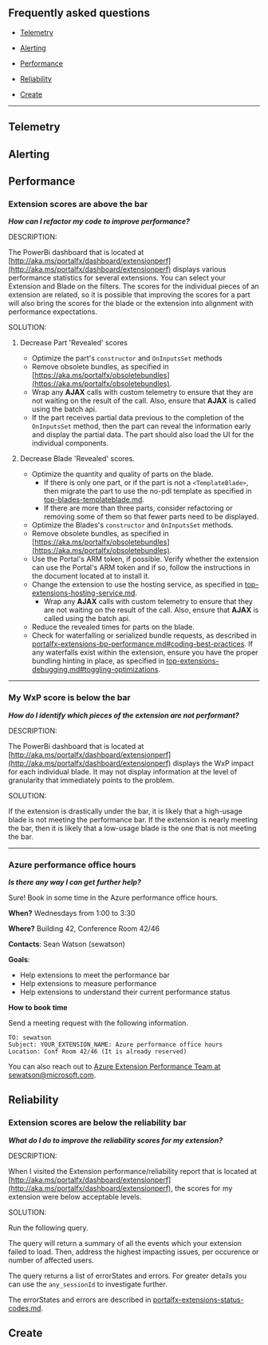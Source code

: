 ## Frequently asked questions

* [Telemetry](#telemetry)

* [Alerting](#alerting)

* [Performance](#performance)

* [Reliability](#reliability)

* [Create](#create)

* * *

## Telemetry

## Alerting

## Performance

### Extension scores are above the bar

***How can I refactor my code to improve performance?***


DESCRIPTION:

The PowerBi dashboard that is located at [http://aka.ms/portalfx/dashboard/extensionperf](http://aka.ms/portalfx/dashboard/extensionperf) displays various performance statistics for several extensions.
You can select your Extension and Blade on the filters.
The scores for the individual pieces of an extension are related, so it is possible that improving the scores for a part will also bring the scores for the blade or the extension into alignment with performance expectations.

SOLUTION: 

1. Decrease Part 'Revealed' scores

    * Optimize the part's `constructor` and `OnInputsSet` methods
    * Remove obsolete bundles, as specified in  [https://aka.ms/portalfx/obsoletebundles](https://aka.ms/portalfx/obsoletebundles).
    * Wrap any **AJAX** calls with custom telemetry to ensure that they are not waiting on the result of the call.     Also, ensure that **AJAX** is called using the batch api.
    * If the part receives partial data previous to the completion of the `OnInputsSet` method, then the part can reveal the information early and display the partial data.  The part should also  load the UI for the individual components.

1. Decrease Blade 'Revealed' scores.

    * Optimize the quantity and quality of parts on the blade.
        * If there is only one part, or if the part is not a `<TemplateBlade>`, then migrate the part to use the  no-pdl template as specified in  [top-blades-templateblade.md](top-blades-templateblade.md).
        * If there are more than three parts, consider refactoring or removing some of them so that fewer parts need to be displayed.
    * Optimize the Blades's `constructor` and `OnInputsSet` methods.
    * Remove obsolete bundles, as specified in  [https://aka.ms/portalfx/obsoletebundles](https://aka.ms/portalfx/obsoletebundles).
    * Use  the Portal's ARM token, if possible. Verify whether the extension can use the Portal's ARM token and if so, follow the instructions in the document  located at    to install it.
    * Change the extension to use the hosting service, as specified in [top-extensions-hosting-service.md](top-extensions-hosting-service.md).
       * Wrap any **AJAX** calls with custom telemetry to ensure that they are not waiting on the result of the call.   Also, ensure that **AJAX** is called using the batch api.
    * Reduce the revealed times for parts on the blade.
    * Check for waterfalling or serialized bundle requests, as described in [portalfx-extensions-bp-performance.md#coding-best-practices](portalfx-extensions-bp-performance.md#coding-best-practices).  If any waterfalls exist within the extension, ensure you have the proper bundling hinting in place, as specified in [top-extensions-debugging.md#toggling-optimizations](top-extensions-debugging.md#toggling-optimizations).

* * *

### My WxP score is below the bar

***How do I identify which pieces of the extension are not performant?***

DESCRIPTION: 

The PowerBi dashboard that is located at [http://aka.ms/portalfx/dashboard/extensionperf](http://aka.ms/portalfx/dashboard/extensionperf) displays the WxP impact for each individual blade. It may not display information at the level of granularity that immediately points to the problem.

SOLUTION:

If the extension is drastically under the bar, it is  likely that a high-usage blade is not meeting the performance bar.  If the extension is nearly meeting the  bar, then it is likely that a low-usage blade is the one that is not meeting the bar.

* * * 

### Azure performance office hours

***Is there any way I can get further help?***

Sure! Book in some time in the Azure performance office hours.

**When?** Wednesdays from 1:00 to 3:30

**Where?** Building 42, Conference Room 42/46

**Contacts**: Sean Watson (sewatson)

**Goals**:

* Help extensions to meet the performance bar
* Help extensions to measure performance
* Help extensions to understand their current performance status

**How to book time** 

Send a meeting request with the following information.

```
TO: sewatson
Subject: YOUR_EXTENSION_NAME: Azure performance office hours
Location: Conf Room 42/46 (It is already reserved)
```

You can also reach out to <a href="mailto:sewatson@microsoft.com?subject=&lt;extensionName&gt;:%20Azure%20performance%20office%20hours&body=Hello, I need some help with my extension.  Can I meet with you in Building 42, Conference Room 42/46 on Wednesday the <date> from 1:00 to 3:30?">Azure Extension Performance Team at sewatson@microsoft.com</a>.

<!--###  Extension 'InitialExtensionResponse' is above the bar

 'ManifestLoad' is above the bar, what should I do

 'InitializeExtensions' is above the bar, what should I do
 -->

## Reliability

### Extension scores are below the reliability bar

***What do I do to improve the reliability scores for my extension?***


DESCRIPTION:

 When I visited the Extension performance/reliability report that is located at [http://aka.ms/portalfx/dashboard/extensionperf](http://aka.ms/portalfx/dashboard/extensionperf), the scores for my extension were below acceptable levels.

SOLUTION: 

Run the following query.


The query will return a summary of all the events which your extension failed to load. Then, address the highest impacting issues, per occurence or number of affected users.



The query returns a list of errorStates and errors.  For greater details you can use the `any_sessionId` to investigate further.

The errorStates and errors are described in [portalfx-extensions-status-codes.md](portalfx-extensions-status-codes.md).

## Create
